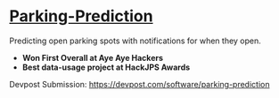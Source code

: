 # <a href="https://innovate-parking.web.app" target="_blank">Parking-Prediction<a/>
Predicting open parking spots with notifications for when they open. 

<ul>
  <li><b>Won First Overall at Aye Aye Hackers</b></li>
  <li><b>Best data-usage project at HackJPS Awards</b></li>
</ul>

Devpost Submission: https://devpost.com/software/parking-prediction
